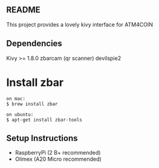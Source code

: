 README
------

This project provides a lovely kivy interface for ATM4COIN

Dependencies
------------

Kivy >= 1.8.0
zbarcam (qr scanner)
devilspie2

# Install zbar
    on mac:
    $ brew install zbar

    on ubuntu:
    $ apt-get install zbar-tools


Setup Instructions
------------------

*   RaspberryPi (2 B+ recommended)
*   Olimex (A20 Micro recommended)

